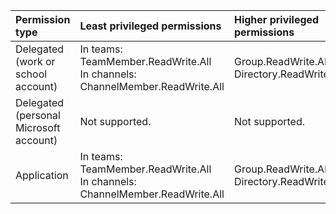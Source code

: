 |Permission type|Least privileged permissions|Higher privileged permissions|
|:---|:---|:---|
|Delegated (work or school account)|In teams: TeamMember.ReadWrite.All<br/>In channels: ChannelMember.ReadWrite.All|Group.ReadWrite.All, Directory.ReadWrite.All|
|Delegated (personal Microsoft account)|Not supported.|Not supported.|
|Application|In teams: TeamMember.ReadWrite.All<br/>In channels:  ChannelMember.ReadWrite.All|Group.ReadWrite.All, Directory.ReadWrite.All|
